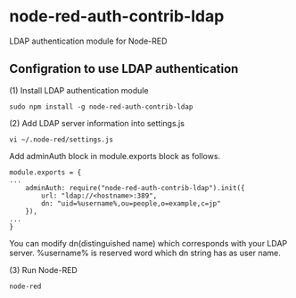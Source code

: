 # node-red-auth-contrib-ldap
LDAP authentication module for Node-RED

## Configration to use LDAP authentication

(1) Install LDAP authentication module
```
sudo npm install -g node-red-auth-contrib-ldap
```

(2) Add LDAP server information into settings.js
```
vi ~/.node-red/settings.js
```
Add adminAuth block in module.exports block as follows.
```
module.exports = {
...
    adminAuth: require("node-red-auth-contrib-ldap").init({
        url: "ldap://<hostname>:389",
        dn: "uid=%username%,ou=people,o=example,c=jp"
    }),
...
}
```
You can modify dn(distinguished name) which corresponds with your LDAP server.
%username% is reserved word which dn string has as user name.

(3) Run Node-RED
```
node-red
```

